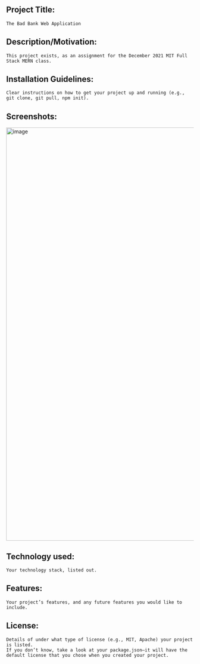 ## Project Title: 
    The Bad Bank Web Application



## Description/Motivation: 
    This project exists, as an assignment for the December 2021 MIT Full Stack MERN class.



## Installation Guidelines:
    Clear instructions on how to get your project up and running (e.g., git clone, git pull, npm init).



## Screenshots: 
    

<img width="1106" alt="image" src="https://user-images.githubusercontent.com/6320674/187569826-90dbf076-a60f-4148-aebe-032c22aff560.png">



## Technology used: 
    Your technology stack, listed out. 



## Features: 
    Your project’s features, and any future features you would like to include.



## License: 
    Details of under what type of license (e.g., MIT, Apache) your project is listed. 
    If you don’t know, take a look at your package.json—it will have the default license that you chose when you created your project.
